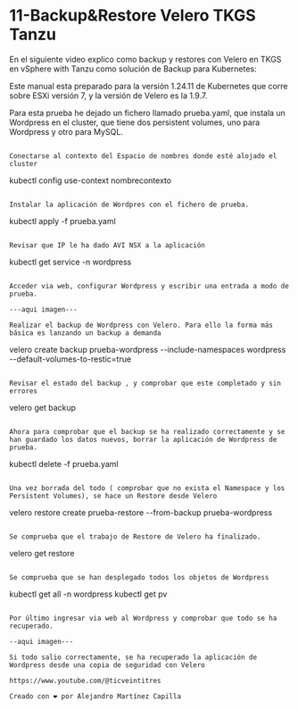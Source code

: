 # 11-Backup&Restore Velero TKGS Tanzu
En el siguiente video explico como backup y restores con Velero en TKGS en vSphere with Tanzu como solución de Backup para Kubernetes: 


Este manual esta preparado para la versión 1.24.11 de Kubernetes que corre sobre ESXi versión 7, y la versión de Velero es la 1.9.7.

Para esta prueba he dejado un fichero llamado prueba.yaml, que instala un Wordpress en el cluster, que tiene dos persistent volumes, uno para Wordpress y otro para MySQL.

```

Conectarse al contexto del Espacio de nombres donde esté alojado el cluster

```
kubectl config use-context nombrecontexto
```

Instalar la aplicación de Wordpres con el fichero de prueba. 

```
kubectl apply -f prueba.yaml
```

Revisar que IP le ha dado AVI NSX a la aplicación

```
kubectl get service -n wordpress
```

Acceder via web, configurar Wordpress y escribir una entrada a modo de prueba.

---aqui imagen---

Realizar el backup de Wordpress con Velero. Para ello la forma más básica es lanzando un backup a demanda

```
velero create backup prueba-wordpress --include-namespaces wordpress --default-volumes-to-restic=true
```

Revisar el estado del backup , y comprobar que este completado y sin errores
```
velero get backup
```

Ahora para comprobar que el backup se ha realizado correctamente y se han guardado los datos nuevos, borrar la aplicación de Wordpress de prueba.

```
kubectl delete -f prueba.yaml
```

Una vez borrada del todo ( comprobar que no exista el Namespace y los Persistent Volumes), se hace un Restore desde Velero
```
velero restore create prueba-restore --from-backup prueba-wordpress
```

Se comprueba que el trabajo de Restore de Velero ha finalizado.
```
velero get restore
```

Se comprueba que se han desplegado todos los objetos de Wordpress
```
kubectl get all -n wordpress
kubectl get pv
```

Por último ingresar via web al Wordpress y comprobar que todo se ha recuperado.

--aqui imagen---

Si todo salio correctamente, se ha recuperado la aplicación de Wordpress desde una copia de seguridad con Velero

https://www.youtube.com/@ticveintitres

Creado con ❤️ por Alejandro Martínez Capilla
